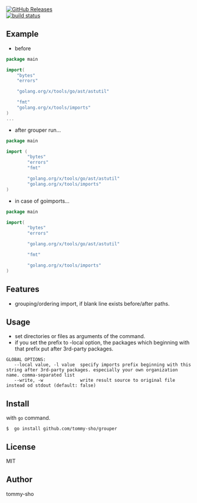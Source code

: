 <a href="https://github.com/tommy-sho/grouper/releases">
    <img
        src="https://img.shields.io/github/v/release/tommy-sho/grouper"
        alt="GitHub Releases"/>
</a>
<br />
<a href="https://github.com/tommy-sho/grouper/actions">
    <img src="https://github.com/tommy-sho/grouper/workflows/Test/badge.svg" alt="build status" />
</a>

## Example

- before
```go
package main

import(
	"bytes"
	"errors"

	"golang.org/x/tools/go/ast/astutil"

	"fmt"
	"golang.org/x/tools/imports"
)
...
```


- after grouper run...
```go
package main

import (
        "bytes"
        "errors"
        "fmt"

        "golang.org/x/tools/go/ast/astutil"
        "golang.org/x/tools/imports"
)
```

- in case of goimports...
```go
package main

import(
        "bytes"
        "errors"

        "golang.org/x/tools/go/ast/astutil"

        "fmt"

        "golang.org/x/tools/imports"
)
```
## Features
 - grouping/ordering import, if blank line exists before/after paths.


## Usage

- set directories or files as arguments of the command.
- if you set the prefix to -local option, the packages which beginning with that prefix put after 3rd-party packages.

```shell
GLOBAL OPTIONS:
   --local value, -l value  specify imports prefix beginning with this string after 3rd-party packages. especially your own organization name. comma-separated list
   --write, -w              write result source to original file instead od stdout (default: false)
```

## Install

with `go` command.

```shell script
$  go install github.com/tommy-sho/grouper
```

## License
MIT

## Author
tommy-sho